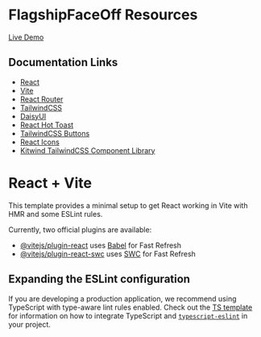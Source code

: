 # FlagshipFaceOff Resources

[Live Demo](https://flagship-face-off.netlify.app/)

## Documentation Links
- [React](https://react.dev/)
- [Vite](https://vite.dev/)
- [React Router](https://reactrouter.com/)
- [TailwindCSS](https://tailwindcss.com/)
- [DaisyUI](https://daisyui.com/)
- [React Hot Toast](https://react-hot-toast.com/)
- [TailwindCSS Buttons](https://devdojo.com/tailwindcss/buttons#_)
- [React Icons](https://react-icons.github.io/react-icons/)
- [Kitwind TailwindCSS Component Library](https://kitwind.io/products/kometa/components)


# React + Vite

This template provides a minimal setup to get React working in Vite with HMR and some ESLint rules.

Currently, two official plugins are available:

- [@vitejs/plugin-react](https://github.com/vitejs/vite-plugin-react/blob/main/packages/plugin-react) uses [Babel](https://babeljs.io/) for Fast Refresh
- [@vitejs/plugin-react-swc](https://github.com/vitejs/vite-plugin-react/blob/main/packages/plugin-react-swc) uses [SWC](https://swc.rs/) for Fast Refresh

## Expanding the ESLint configuration

If you are developing a production application, we recommend using TypeScript with type-aware lint rules enabled. Check out the [TS template](https://github.com/vitejs/vite/tree/main/packages/create-vite/template-react-ts) for information on how to integrate TypeScript and [`typescript-eslint`](https://typescript-eslint.io) in your project.

